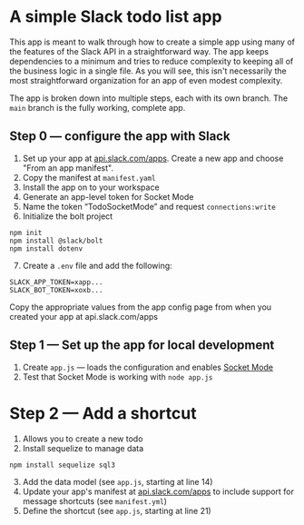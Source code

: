 # A simple Slack todo list app

This app is meant to walk through how to create a simple app using many of the features of the Slack API in a straightforward way. The app keeps dependencies to a minimum and tries to reduce complexity to keeping all of the business logic in a single file. As you will see, this isn't necessarily the most straightforward organization for an app of even modest complexity.

The app is broken down into multiple steps, each with its own branch. The `main` branch is the fully working, complete app.

## Step 0 — configure the app with Slack

1. Set up your app at [api.slack.com/apps](https://api.slack.com/apps). Create a new app and choose "From an app manifest".
2. Copy the manifest at `manifest.yaml`
3. Install the app on to your workspace
4. Generate an app-level token for Socket Mode
5. Name the token “TodoSocketMode” and request `connections:write`
6. Initialize the bolt project

```
npm init
npm install @slack/bolt
npm install dotenv
```
7. Create a `.env` file and add the following:

```
SLACK_APP_TOKEN=xapp...
SLACK_BOT_TOKEN=xoxb...
```

Copy the appropriate values from the app config page from when you created your app at api.slack.com/apps

## Step 1 — Set up the app for local development

1. Create `app.js` — loads the configuration and enables [Socket Mode](https://api.slack.com/apis/connections/socket)
2. Test that Socket Mode is working with `node app.js`

# Step 2 — Add a shortcut

1. Allows you to create a new todo
2. Install sequelize to manage data

```
npm install sequelize sql3
```

3. Add the data model (see `app.js`, starting at line 14)
4. Update your app's manifest at [api.slack.com/apps](https://api.slack.com/apps) to include support for message shortcuts (see `manifest.yml`)
5. Define the shortcut (see `app.js`, starting at line 21)

